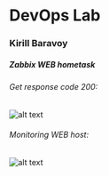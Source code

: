 # DevOps Lab
### Kirill Baravoy

##### Zabbix WEB hometask

###### Get response code 200:
![alt text](https://github.com/borovoykirill/DevOps-Lab/blob/Zabbix-day2/img/code200-ok.png "Response 200")

###### Monitoring WEB host:
![alt text](https://github.com/borovoykirill/DevOps-Lab/blob/Zabbix-day2/img/web-response.png "Monitoring WEB host")
